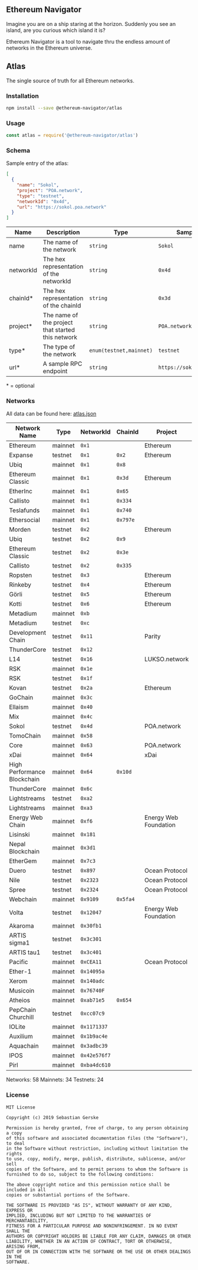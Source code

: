 ## Ethereum Navigator

Imagine you are on a ship staring at the horizon. Suddenly you see an island, are you curious which island it is?

Ethereum Navigator is a tool to navigate thru the endless amount of networks in the Ethereum universe.


## Atlas

The single source of truth for all Ethereum networks.

### Installation

```bash
npm install --save @ethereum-navigator/atlas
```


### Usage

```javascript
const atlas = require('@ethereum-navigator/atlas')
```


### Schema

Sample entry of the atlas:

```json
[
  {
    "name": "Sokol",
    "project": "POA.network",
    "type": "testnet",
    "networkId": "0x4d",
    "url": "https://sokol.poa.network"
  }
]
```

Name        | Description                                       | Type                      | Sample Value
------------|---------------------------------------------------|---------------------------|------------------------------
name        | The name of the network                           | `string`                  | `Sokol`
networkId   | The hex representation of the networkId           | `string`                  | `0x4d`
chainId*    | The hex representation of the chainId             | `string`                  | `0x3d`
project*    | The name of the project that started this network | `string`                  | `POA.network`
type*       | The type of the network                           | `enum(testnet,mainnet)`   | `testnet`
url*        | A sample RPC endpoint                             | `string`                  | `https://sokol.poa.network`

\* = optional


### Networks

All data can be found here: [atlas.json](atlas.json)

Network Name                   | Type     | NetworkId       | ChainId  | Project                
-------------------------------|----------|-----------------|----------|------------------------
Ethereum                       | mainnet  | `0x1`           |          | Ethereum
Expanse                        | testnet  | `0x1`           | `0x2`    | Ethereum
Ubiq                           | mainnet  | `0x1`           | `0x8`    | 
Ethereum Classic               | mainnet  | `0x1`           | `0x3d`   | Ethereum
EtherInc                       | mainnet  | `0x1`           | `0x65`   | 
Callisto                       | mainnet  | `0x1`           | `0x334`  | 
Teslafunds                     | mainnet  | `0x1`           | `0x740`  | 
Ethersocial                    | mainnet  | `0x1`           | `0x797e` | 
Morden                         | testnet  | `0x2`           |          | Ethereum
Ubiq                           | testnet  | `0x2`           | `0x9`    | 
Ethereum Classic               | testnet  | `0x2`           | `0x3e`   | 
Callisto                       | testnet  | `0x2`           | `0x335`  | 
Ropsten                        | testnet  | `0x3`           |          | Ethereum
Rinkeby                        | testnet  | `0x4`           |          | Ethereum
Görli                          | testnet  | `0x5`           |          | Ethereum
Kotti                          | testnet  | `0x6`           |          | Ethereum
Metadium                       | mainnet  | `0xb`           |          | 
Metadium                       | testnet  | `0xc`           |          | 
Development Chain              | testnet  | `0x11`          |          | Parity
ThunderCore                    | testnet  | `0x12`          |          | 
L14                            | testnet  | `0x16`          |          | LUKSO.network
RSK                            | mainnet  | `0x1e`          |          | 
RSK                            | testnet  | `0x1f`          |          | 
Kovan                          | testnet  | `0x2a`          |          | Ethereum
GoChain                        | mainnet  | `0x3c`          |          | 
Ellaism                        | mainnet  | `0x40`          |          | 
Mix                            | mainnet  | `0x4c`          |          | 
Sokol                          | testnet  | `0x4d`          |          | POA.network
TomoChain                      | mainnet  | `0x58`          |          | 
Core                           | mainnet  | `0x63`          |          | POA.network
xDai                           | mainnet  | `0x64`          |          | xDai
High Performance Blockchain    | mainnet  | `0x64`          | `0x10d`  | 
ThunderCore                    | mainnet  | `0x6c`          |          | 
Lightstreams                   | testnet  | `0xa2`          |          | 
Lightstreams                   | mainnet  | `0xa3`          |          | 
Energy Web Chain               | mainnet  | `0xf6`          |          | Energy Web Foundation
Lisinski                       | mainnet  | `0x181`         |          | 
Nepal Blockchain               | mainnet  | `0x3d1`         |          | 
EtherGem                       | mainnet  | `0x7c3`         |          | 
Duero                          | testnet  | `0x897`         |          | Ocean Protocol
Nile                           | testnet  | `0x2323`        |          | Ocean Protocol
Spree                          | testnet  | `0x2324`        |          | Ocean Protocol
Webchain                       | mainnet  | `0x9109`        | `0x5fa4` | 
Volta                          | testnet  | `0x12047`       |          | Energy Web Foundation
Akaroma                        | mainnet  | `0x30fb1`       |          | 
ARTIS sigma1                   | testnet  | `0x3c301`       |          | 
ARTIS tau1                     | testnet  | `0x3c401`       |          | 
Pacific                        | mainnet  | `0xCEA11`       |          | Ocean Protocol
Ether-1                        | mainnet  | `0x14095a`      |          | 
Xerom                          | mainnet  | `0x140adc`      |          | 
Musicoin                       | mainnet  | `0x76740F`      |          | 
Atheios                        | mainnet  | `0xab71e5`      | `0x654`  | 
PepChain Churchill             | testnet  | `0xcc07c9`      |          | 
IOLite                         | mainnet  | `0x1171337`     |          | 
Auxilium                       | mainnet  | `0x1b9ac4e`     |          | 
Aquachain                      | mainnet  | `0x3adbc39`     |          | 
IPOS                           | mainnet  | `0x42e576f7`    |          | 
Pirl                           | mainnet  | `0xba4dc610`    |          | 

Networks: 58 Mainnets: 34 Testnets: 24


### License

```text
MIT License

Copyright (c) 2019 Sebastian Gerske

Permission is hereby granted, free of charge, to any person obtaining a copy
of this software and associated documentation files (the "Software"), to deal
in the Software without restriction, including without limitation the rights
to use, copy, modify, merge, publish, distribute, sublicense, and/or sell
copies of the Software, and to permit persons to whom the Software is
furnished to do so, subject to the following conditions:

The above copyright notice and this permission notice shall be included in all
copies or substantial portions of the Software.

THE SOFTWARE IS PROVIDED "AS IS", WITHOUT WARRANTY OF ANY KIND, EXPRESS OR
IMPLIED, INCLUDING BUT NOT LIMITED TO THE WARRANTIES OF MERCHANTABILITY,
FITNESS FOR A PARTICULAR PURPOSE AND NONINFRINGEMENT. IN NO EVENT SHALL THE
AUTHORS OR COPYRIGHT HOLDERS BE LIABLE FOR ANY CLAIM, DAMAGES OR OTHER
LIABILITY, WHETHER IN AN ACTION OF CONTRACT, TORT OR OTHERWISE, ARISING FROM,
OUT OF OR IN CONNECTION WITH THE SOFTWARE OR THE USE OR OTHER DEALINGS IN THE
SOFTWARE.
```
